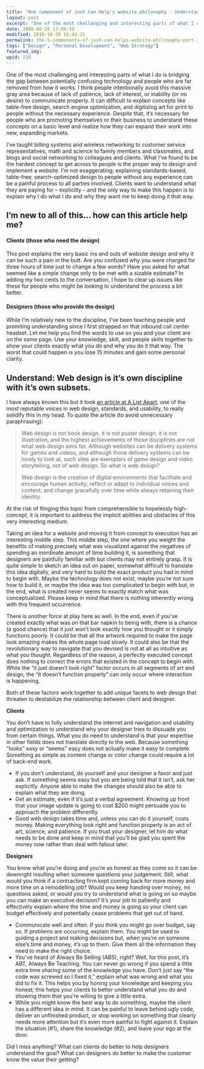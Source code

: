 ```yaml
---
title: "One component of Josh Can Help's website philosophy - Understanding"
layout: post
excerpt: "One of the most challenging and interesting parts of what I do is bridging the gap between potentially confusing technology and people who are far removed from how it works."
date: 2008-08-28 17:09:59
modified: 2016-10-20 16:44:21
permalink: the-5-components-of-josh-can-helps-website-philosophy-part-1-understand/index.html
tags: ["Design", "Personal Development", "Web Strategy"]
featured_img:
wpid: 210
---
```



One of the most challenging and interesting parts of what I do is bridging the gap between potentially confusing technology and people who are far removed from how it works. I think people intentionally avoid this massive gray area because of lack of patience, lack of interest, or inability (or no desire) to communicate properly. It can difficult to explain concepts like table-free design, search engine optimization, and digitizing art for print to people without the necessary experience. Despite that, it’s necessary for people who are promoting themselves or their business to understand these concepts on a basic level and realize how they can expand their work into new, expanding markets.

I’ve taught billing systems and wireless networking to customer service representatives, math and science to family members and classmates, and blogs and social networking to colleagues and clients. What I’ve found to be the hardest concept to get across to people is the proper way to design and implement a website. I’m not exaggerating; explaining standards-based, table-free, search-optimized design to people without any experience can be a painful process to all parties involved. Clients want to understand what they are paying for – explicitly – and the only way to make this happen is to explain why I do what I do and why they want me to keep doing it that way.

I’m new to all of this… how can this article help me?
-----------------------------------------------------

#### Clients (those who need the design)

This post explains the very basic ins and outs of website design and why it can be such a pain in the butt. Are you confused why you were charged for three hours of time just to change a few words? Have you asked for what seemed like a simple change only to be met with a sizable estimate? In adding my two cents to the conversation, I hope to clear up issues like these for people who might be looking to understand the process a bit better.

#### Designers (those who provide the design)

While I’m relatively new to the discipline, I’ve been teaching people and promiting understanding since I first strapped on that inbound call center headset. Let me help you find the words to use so you and your client are on the same page. Use your knowledge, skill, and people skills together to show your clients exactly what you do and why you do it that way. The worst that could happen is you lose 15 minutes and gain some personal clarity.

Understand: Web design is it’s own discipline with it’s own subsets.
--------------------------------------------------------------------

I have always known this but it took [an article at A List Apart](http://www.alistapart.com/articles/understandingwebdesign), one of the most reputable voices in web design, standards, and usability, to really solidify this in my head. To quote the article (to avoid unnecessary paraphrasing):

> Web design is not book design, it is not poster design, it is not illustration, and the highest achievements of those disciplines are not what web design aims for. Although websites can be delivery systems for games and videos, and although those delivery systems can be lovely to look at, such sites are exemplars of game design and video storytelling, not of web design. So what is web design?
>
> Web design is the creation of digital environments that facilitate and encourage human activity; reflect or adapt to individual voices and content; and change gracefully over time while always retaining their identity.

At the risk of flinging this topic from comprehensible to hopelessly high-concept, it is important to address the implicit abilities and obstacles of this very interesting medium.

Taking an idea for a website and moving it from concept to execution has an interesting middle step. This middle step, the one where you weight the benefits of making precisely what was visualized against the negatives of spending an inordinate amount of time building it, is something that designers are painfully familiar with but clients may not entirely grasp. It is quite simple to sketch an idea out on paper, somewhat difficult to translate this idea digitally, and very hard to build the exact product you had in mind to begin with. Maybe the technology does not exist, maybe you’re not sure how to build it, or maybe the idea was too complicated to begin with but, in the end, what is created never seems to exactly match what was conceptualized. Please keep in mind that there is nothing inherently wrong with this frequent occurrence.

There is another force at play here as well. In the end, even if you’ve created exactly what was on that bar napkin to being with, there is a chance (a good chance) that it just won’t look exactly how you thought or it simply functions poorly. It could be that all the artwork required to make the page look amazing makes the whole page load slowly. It could also be that the revolutionary way to navigate that you devised is not at all as intuitive as what you thought. Regardless of the reason, a perfectly executed concept does nothing to correct the errors that existed in the concept to begin with. While the “it just doesn’t look right” factor occurs in all segments of art and design, the “it doesn’t function properly” can only occur where interaction is happening.

Both of these factors work together to add unique facets to web design that threaten to destabilize the relationship between client and designer.

**Clients**

You don’t have to fully understand the internet and navigation and usability and optimization to understand why your designer tries to dissuade you from certain things. What you do need to understand is that your expertise in other fields does not translate directly to the web. Because something “looks” easy or “seems” easy does not actually make it easy to complete. Something as simple as content change or color change could require a lot of back-end work.

- If you don’t understand, do yourself and your designer a favor and just ask. If something seems easy but you are being told that it isn’t, ask her explicitly. Anyone able to make the changes should also be able to explain what they are doing.
- Get an estimate, even if it’s just a verbal agreement. Knowing up front that your image update is going to cost $200 might persuade you to approach the problem differently.
- Good web design takes time and, unless you can do it yourself, costs money. Making everything look right and function properly is an act of art, science, and patience. If you trust your designer, let him do what needs to be done and keep in mind that you’ll be glad you spent the money now rather than deal with fallout later.

**Designers**

You know what you’re doing and you’re as honest as they come so it can be downright insulting when someone questions your judgement. Still, what would you think if a contracting firm kept coming back for more money and more time on a remodelling job? Would you keep handing over money, no questions asked, or would you try to understand what is going on so maybe you can make an executive decision? It’s your job to patiently and effectively explain where the time and money is going so your client can budget effectively and potentially cease problems that get out of hand.

- Communicate well and often. If you think you might go over budget, say so. If problems are occurring, explain them. You might be used to guiding a project and making decisions but, when you’re on someone else’s time and money, it’s up to them. Give them all the information they need to make the right choice.
- You’ve heard of Always Be Selling (ABS), right? Well, for this post, it’s ABT, Always Be Teaching. You can never go wrong if you spend a little extra time sharing some of the knowledge you have. Don’t just say “the code was screwed so I fixed it,” explain what was wrong and what you did to fix it. This helps you by honing your knowledge and keeping you honest; this helps your clients to better understand what you do and showing them that you’re willing to give a little extra.
- While you might know the best way to do something, maybe the client has a different idea in mind. It can be painful to leave behind ugly code, deliver an unfinished product, or stop working on something that clearly needs more attention but it’s even more painful to fight against it. Explain the situation (#1), share the knowledge (#2), and leave your ego at the door.

Did I miss anything? What can clients do better to help designers understand the goal? What can designers do better to make the customer know the value their getting?
